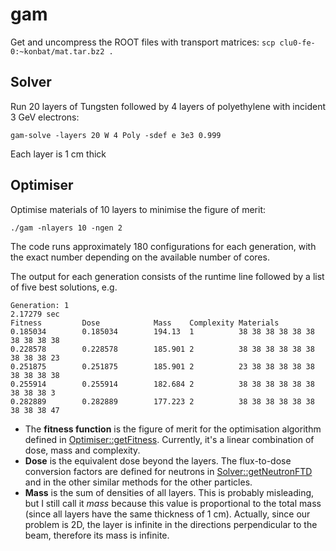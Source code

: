 # gam
Get and uncompress the ROOT files with transport matrices: ```scp clu0-fe-0:~konbat/mat.tar.bz2 .```

## Solver
Run 20 layers of Tungsten followed by 4 layers of polyethylene with incident 3 GeV electrons:

```gam-solve -layers 20 W 4 Poly -sdef e 3e3 0.999```

Each layer is 1 cm thick


## Optimiser
Optimise materials of 10 layers to minimise the figure of merit:

```./gam -nlayers 10 -ngen 2```

The code runs approximately 180 configurations for each generation,
with the exact number depending on the available number of cores.

The output for each generation consists of the runtime line followed
by a list of five best solutions, e.g.

```
Generation: 1
2.17279 sec
Fitness         Dose            Mass    Complexity Materials
0.185034        0.185034        194.13  1          38 38 38 38 38 38 38 38 38 38
0.228578        0.228578        185.901 2          38 38 38 38 38 38 38 38 38 23
0.251875        0.251875        185.901 2          23 38 38 38 38 38 38 38 38 38
0.255914        0.255914        182.684 2          38 38 38 38 38 38 38 38 38 3
0.282889        0.282889        177.223 2          38 38 38 38 38 38 38 38 38 47
```

* The **fitness function** is the figure of merit for the optimisation
  algorithm defined in
  [Optimiser::getFitness](https://github.com/kbat/gam/blob/master/src/Optimiser.cxx). Currently,
  it's a linear combination of dose, mass and complexity.
* **Dose** is the equivalent dose beyond the layers. The flux-to-dose
 conversion factors are defined for neutrons in
 [Solver::getNeutronFTD](https://github.com/kbat/gam/blob/master/src/Solver.cxx)
 and in the other similar methods for the other particles.
* **Mass** is the sum of densities of all layers. This is probably
  misleading, but I still call it *mass* because this value is
  proportional to the total mass (since all layers have the same
  thickness of 1 cm).  Actually, since our problem is 2D, the layer is
  infinite in the directions perpendicular to the beam, therefore its
  mass is infinite.
